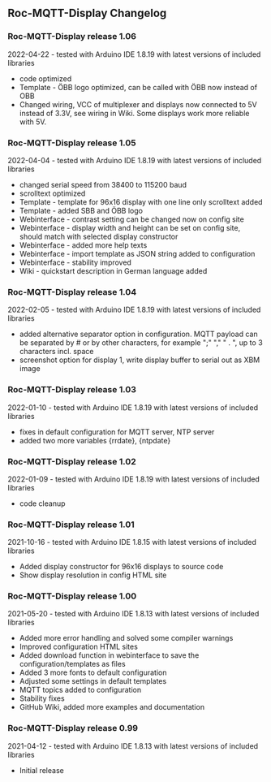 ## Roc-MQTT-Display Changelog

### Roc-MQTT-Display release 1.06
2022-04-22 - tested with Arduino IDE 1.8.19 with latest versions of included libraries

-   code optimized
-   Template - ÖBB logo optimized, can be called with ÖBB now instead of OBB
-   Changed wiring, VCC of multiplexer and displays now connected to 5V instead of 3.3V, see wiring in Wiki. Some displays work more reliable with 5V.

### Roc-MQTT-Display release 1.05
2022-04-04 - tested with Arduino IDE 1.8.19 with latest versions of included libraries

-   changed serial speed from 38400 to 115200 baud
-   scrolltext optimized
-   Template - template for 96x16 display with one line only scrolltext added
-   Template - added SBB and ÖBB logo
-   Webinterface - contrast setting can be changed now on config site
-   Webinterface - display width and height can be set on config site, should match with selected display constructor
-   Webinterface - added more help texts
-   Webinterface - import template as JSON string added to configuration
-   Webinterface - stability improved
-   Wiki - quickstart description in German language added

### Roc-MQTT-Display release 1.04
2022-02-05 - tested with Arduino IDE 1.8.19 with latest versions of included libraries

-   added alternative separator option in configuration. MQTT payload can be separated by # or by other characters, for example ";" "," " . ", up to 3 characters incl. space
-   screenshot option for display 1, write display buffer to serial out as XBM image

### Roc-MQTT-Display release 1.03
2022-01-10 - tested with Arduino IDE 1.8.19 with latest versions of included libraries

-   fixes in default configuration for MQTT server, NTP server
-   added two more variables {rrdate}, {ntpdate}

### Roc-MQTT-Display release 1.02
2022-01-09 - tested with Arduino IDE 1.8.19 with latest versions of included libraries

-   code cleanup

### Roc-MQTT-Display release 1.01
2021-10-16 - tested with Arduino IDE 1.8.15 with latest versions of included libraries

-   Added display constructor for 96x16 displays to source code
-   Show display resolution in config HTML site

### Roc-MQTT-Display release 1.00
2021-05-20 - tested with Arduino IDE 1.8.13 with latest versions of included libraries

-   Added more error handling and solved some compiler warnings
-   Improved configuration HTML sites
-   Added download function in webinterface to save the configuration/templates as files
-   Added 3 more fonts to default configuration
-   Adjusted some settings in default templates
-   MQTT topics added to configuration
-   Stability fixes
-   GitHub Wiki, added more examples and documentation  

### Roc-MQTT-Display release 0.99
2021-04-12 - tested with Arduino IDE 1.8.13 with latest versions of included libraries

-    Initial release  
